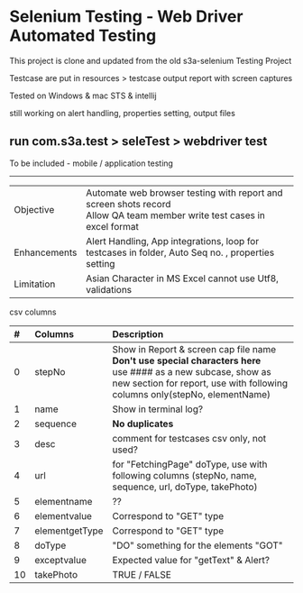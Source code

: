 # Selenium Testing - Web Driver Automated Testing

This project is clone and updated from the old s3a-selenium Testing Project

Testcase are put in resources > testcase
output report with screen captures

Tested on Windows & mac
STS & intellij


still working on alert handling,
properties setting, output files

## run com.s3a.test > seleTest > webdriver test

To be included - mobile / application testing

---


| | |
| :--- | :--- |
| Objective | Automate web browser testing with report and screen shots record<br>Allow QA team member write test cases in excel format|
| Enhancements | Alert Handling, App integrations, loop for testcases in folder, Auto Seq no. , properties setting|
| Limitation | Asian Character in MS Excel cannot use Utf8, validations |


csv columns

| # | Columns | Description |
| :--- | :--- | :--- |
| 0 | stepNo | Show in Report & screen cap file name <br>**Don't use special characters here <br>** use #### as a new subcase, show as new section for report, use with following columns only(stepNo, elementName) |
| 1 | name | Show in terminal log? |
| 2 | sequence | **No duplicates** |
| 3 | desc | comment for testcases csv only, not used? |
| 4 | url | for "FetchingPage" doType, use with following columns (stepNo, name, sequence, url, doType, takePhoto) |
| 5 | elementname | ?? |
| 6 | elementvalue | Correspond to "GET" type |
| 7 | elementgetType | Correspond to "GET" type |
| 8 | doType | "DO" something for the elements "GOT"|
| 9 | exceptvalue | Expected value for "getText" & Alert? |
| 10 | takePhoto | TRUE / FALSE|
